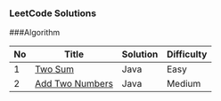 ### LeetCode Solutions

\###Algorithm

| No   | Title                                    | Solution | Difficulty |
| :--- | ---------------------------------------- | -------- | ---------- |
| 1    | [Two Sum](https://leetcode.com/problems/two-sum/#/description) | Java     | Easy       |
| 2    | [Add Two Numbers](https://leetcode.com/problems/add-two-numbers) | Java     | Medium     |